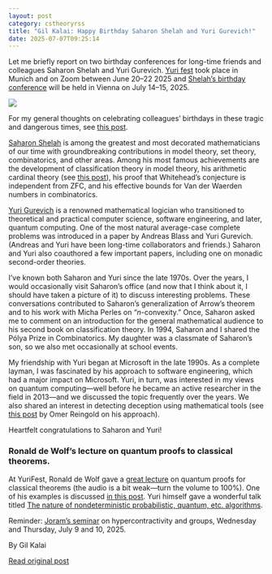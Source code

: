 ```yaml
---
layout: post
category: cstheoryrss
title: "Gil Kalai: Happy Birthday Saharon Shelah and Yuri Gurevich!"
date: 2025-07-07T09:25:14
---
```


Let me briefly report on two birthday conferences for long-time friends and colleagues Saharon Shelah and Yuri Gurevich. [Yuri fest](https://sites.google.com/view/yurifest2025/home) took place in Munich and on Zoom between June 20–22 2025 and [Shelah’s birthday conference](https://www.dmg.tuwien.ac.at/fb8/2025_Shelah.html) will be held in Vienna on July 14–15, 2025.

[![](https://gilkalai.wordpress.com/wp-content/uploads/2025/07/sharonyuri.png?w=640)](https://gilkalai.wordpress.com/wp-content/uploads/2025/07/sharonyuri.png)

For my general thoughts on celebrating colleagues’ birthdays in these tragic and dangerous times, see [this post](https://gilkalai.wordpress.com/2025/06/20/on-coping-with-the-war-and-a-1931-postcard-from-akitsugu-kawaguchi-to-abraham-fraenkel/).

[Saharon Shelah](https://en.wikipedia.org/wiki/Saharon_Shelah) is among the greatest and most decorated mathematicians of our time with groundbreaking contributions in model theory, set theory, combinatorics, and other areas. Among his most famous achievements are  the development of classification theory in model theory, his arithmetic cardinal theory (see [this post](https://gilkalai.wordpress.com/2012/01/18/a-theorem-about-infinite-cardinals-everybody-should-know/)), his proof that Whitehead’s conjecture is independent from ZFC, and his effective bounds for Van der Waerden numbers in combinatorics.

[Yuri Gurevich](https://en.wikipedia.org/wiki/Yuri_Gurevich) is a renowned mathematical logician who transitioned to theoretical and practical computer science, software engineering, and later, quantum computing. One of the most natural average-case complete problems was introduced in a paper by Andreas Blass and Yuri Gurevich. (Andreas and Yuri have been long-time collaborators and friends.) Saharon and Yuri also coauthored a few important papers, including one on monadic second-order theories.

I’ve known both Saharon and Yuri since the late 1970s. Over the years, I would occasionally visit Saharon’s office (and now that I think about it, I should have taken a picture of it) to discuss interesting problems. These conversations contributed to Saharon’s generalization of Arrow’s theorem and to his work with Micha Perles on “*n*-convexity.” Once, Saharon asked me to comment on an introduction for the general mathematical audience to his second book on classification theory. In 1994, Saharon and I shared the Pólya Prize in Combinatorics. My daughter was a classmate of Saharon’s son, so we also met occasionally at school events.

My friendship with Yuri began at Microsoft in the late 1990s. As a complete layman, I was fascinated by his approach to software engineering, which had a major impact on Microsoft. Yuri, in turn, was interested in my views on quantum computing—well before he became an active researcher in the field in 2013—and we discussed the topic frequently over the years. We also shared an interest in detecting deception using mathematical tools (see [this post](https://windowsontheory.org/2012/05/31/rigged-lottery-bible-codes-and-spinning-globes-what-would-kolmogorov-say/) by Omer Reingold on his approach).

Heartfelt congratulations to Saharon and Yuri!

### Ronald de Wolf’s lecture on quantum proofs to classical theorems.

At YuriFest, Ronald de Wolf gave a [great lecture](https://youtu.be/tLOffU8VJXY?si=eGpDRiQwOy-2IYaN) on quantum proofs for classical theorems (the audio is a bit weak—turn the volume to 100%). One of his examples is discussed [in this post](https://gilkalai.wordpress.com/2011/12/07/projections-to-the-tsp-polytope/). Yuri himself gave a wonderful talk titled [The nature of nondeterministic probabilistic, quantum, etc. algorithms](https://youtu.be/on9chg1rqpg?si=J35LulrIzdpcrGLQ).

Reminder: [Joram’s seminar](https://gilkalai.wordpress.com/2025/07/02/some-events/) on hypercontractivity and groups, Wednesday and Thursday, July 9 and 10, 2025.

By Gil Kalai

[Read original post](https://gilkalai.wordpress.com/2025/07/07/happy-birthday-saharon-shelah-and-yuri-gurevich/)
